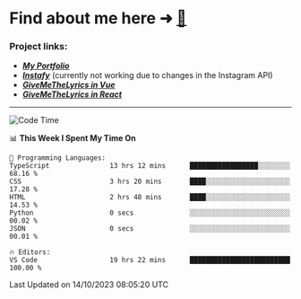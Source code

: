 # Find about me here ➜ [🧑](https://pauabella.dev)

### Project links:
- ***[My Portfolio](https://pauabella.dev)***
- ***[Instafy](https://instafy.me)*** (currently not working due to changes in the Instagram API)
- ***[GiveMeTheLyrics in Vue](https://lyrics.pauabella.dev)***
- ***[GiveMeTheLyrics in React](https://pauabella.dev/GiveMeTheLyrics)***

---
<!--START_SECTION:waka-->
![Code Time](http://img.shields.io/badge/Code%20Time-2%2C555%20hrs%2020%20mins-blue)

📊 **This Week I Spent My Time On** 

```text
💬 Programming Languages: 
TypeScript               13 hrs 12 mins      █████████████████░░░░░░░░   68.16 % 
CSS                      3 hrs 20 mins       ████░░░░░░░░░░░░░░░░░░░░░   17.28 % 
HTML                     2 hrs 48 mins       ████░░░░░░░░░░░░░░░░░░░░░   14.53 % 
Python                   0 secs              ░░░░░░░░░░░░░░░░░░░░░░░░░   00.02 % 
JSON                     0 secs              ░░░░░░░░░░░░░░░░░░░░░░░░░   00.01 % 

🔥 Editors: 
VS Code                  19 hrs 22 mins      █████████████████████████   100.00 % 
```


 Last Updated on 14/10/2023 08:05:20 UTC
<!--END_SECTION:waka-->
